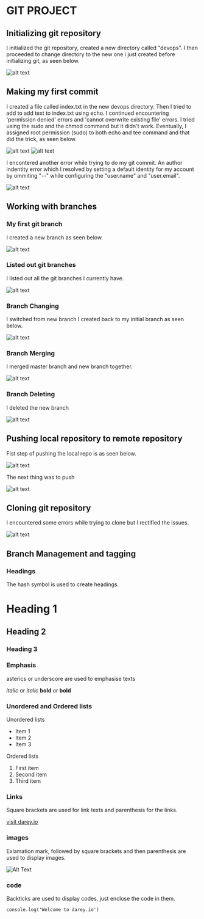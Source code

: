 # GIT PROJECT

## Initializing git repository

I initialized the git repository, created a new directory called "devops". I then proceeded to change directory to the new one i just created before initializing git, as seen below.

![alt text](<Images/Screenshot from 2024-02-08 17-10-23.png>)

## Making my first commit

I created a file called index.txt in the new devops directory. Then I tried to add to add text to index.txt using echo. I continued encountering 'permission denied'  errors and 'cannot overwrite existing file' errors. I tried using the sudo and the chmod command but it didn't work. Eventually, I assigned root permission (sudo) to both echo and tee command and that did the trick, as seen below.

![alt text](<Images/Screenshot from 2024-02-08 17-48-14.png>)
![alt text](<Images/Screenshot from 2024-02-08 18-15-02.png>)

I encontered another error while trying to do my git commit. An author indentity error which I resolved by setting a default identity for my account by ommiting "--" while configuring the "user.name" and "user.email".

![alt text](<Images/Screenshot from 2024-02-08 21-26-34.png>)

## Working with branches

### My first git branch

I created a new branch as seen below.

![alt text](<Images/Screenshot from 2024-02-08 21-33-52.png>)

### Listed out git branches

I listed out all the git branches I currently have.

![alt text](<Images/Screenshot from 2024-02-08 21-34-34.png>)

### Branch Changing

I switched from new branch I created back to my initial branch as seen below.

![alt text](<Images/Screenshot from 2024-02-09 02-20-52.png>)

### Branch Merging

I merged master branch and new branch together.

![alt text](<Images/Screenshot from 2024-02-09 02-24-03.png>)

### Branch Deleting

I deleted the new branch

![alt text](<Images/Screenshot from 2024-02-09 02-27-09.png>)

## Pushing local repository to remote repository

Fist step of pushing the local repo is as seen below.

![alt text](<Images/Screenshot from 2024-02-09 02-36-33.png>)

The next thing was to push

![alt text](<Images/Screenshot from 2024-02-09 02-41-07.png>)

## Cloning git repository

I encountered some errors while trying to clone but I rectified the issues.

![alt text](<Images/Screenshot from 2024-02-09 02-50-44.png>)

## Branch Management and tagging

### Headings

The hash symbol is used to create headings.

# Heading 1
## Heading 2
### Heading 3

### Emphasis

asterics or underscore are used to emphasise texts

*italic* or _italic_
**bold** or __bold__

### Unordered and Ordered lists

Unordered lists

- Item 1
- Item 2
- Item 3

Ordered lists

1. First item
2. Second item
3. Third item

### Links

Square brackets are used for link texts and parenthesis for the links.

[visit darey.io](https://www.darey.io)

### images 

Exlamation mark, followed by square brackets and then parenthesis are used to display images.

![Alt Text](https://example.com/image.jpg)

### code

Backticks are used to display codes, just enclose the code in them.

`console.log('Welcome to darey.io')`







